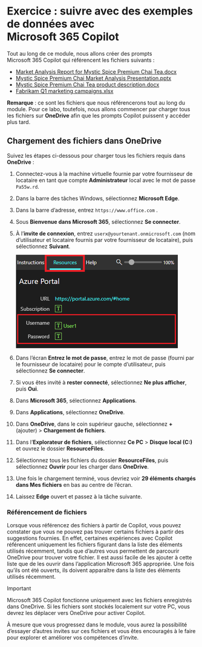 # Exercice : suivre avec des exemples de données avec Microsoft 365 Copilot

Tout au long de ce module, nous allons créer des prompts Microsoft 365 Copilot qui référencent les fichiers suivants :

- [Market Analysis Report for Mystic Spice Premium Chai Tea.docx](https://go.microsoft.com/fwlink/?linkid=2268826)
- [Mystic Spice Premium Chai Market Analysis Presentation.pptx](https://go.microsoft.com/fwlink/?linkid=2268768)
- [Mystic Spice Premium Chai Tea product description.docx](https://go.microsoft.com/fwlink/?linkid=2268929)
- [Fabrikam Q1 marketing campaigns.xlsx](https://go.microsoft.com/fwlink/?linkid=2269124)

**Remarque** : ce sont les fichiers que nous référencerons tout au long du module. Pour ce labo, toutefois, nous allons commencer par charger tous les fichiers sur **OneDrive** afin que les prompts Copilot puissent y accéder plus tard.

## Chargement des fichiers dans OneDrive

Suivez les étapes ci-dessous pour charger tous les fichiers requis dans **OneDrive** :

1. Connectez-vous à la machine virtuelle fournie par votre fournisseur de locataire en tant que compte **Administrateur** local avec le mot de passe `Pa55w.rd`.
2. Dans la barre des tâches Windows, sélectionnez **Microsoft Edge**.
3. Dans la barre d’adresse, entrez `https://www.office.com` .
4. Sous **Bienvenue dans Microsoft 365**, sélectionnez **Se connecter**.
5. À l’**invite de connexion**, entrez `userx@yourtenant.onmicrosoft.com` (nom d’utilisateur et locataire fournis par votre fournisseur de locataire), puis sélectionnez **Suivant**.

    [![Capture d’écran du volet de ressources](../media/lab_resources_password.png)](../media/lab_resources_password.png#lightbox)

6. Dans l’écran **Entrez le mot de passe**, entrez le mot de passe (fourni par le fournisseur de locataire) pour le compte d’utilisateur, puis sélectionnez **Se connecter**.
7. Si vous êtes invité à **rester connecté**, sélectionnez **Ne plus afficher**, puis **Oui**.
8. Dans **Microsoft 365**, sélectionnez **Applications**.
9. Dans **Applications**, sélectionnez **OneDrive**.
10. Dans **OneDrive**, dans le coin supérieur gauche, sélectionnez **+** (ajouter) > **Chargement de fichiers**.
11. Dans l’**Explorateur de fichiers**, sélectionnez **Ce PC** > **Disque local (C:)** et ouvrez le dossier **ResourceFiles**.
12. Sélectionnez tous les fichiers du dossier **ResourceFiles**, puis sélectionnez **Ouvrir** pour les charger dans **OneDrive**.
13. Une fois le chargement terminé, vous devriez voir **29 éléments chargés dans Mes fichiers** en bas au centre de l’écran.
14. Laissez **Edge** ouvert et passez à la tâche suivante.

### Référencement de fichiers

Lorsque vous référencez des fichiers à partir de Copilot, vous pouvez constater que vous ne pouvez pas trouver certains fichiers à partir des suggestions fournies. En effet, certaines expériences avec Copilot référencent uniquement les fichiers figurant dans la liste des éléments utilisés récemment, tandis que d’autres vous permettent de parcourir OneDrive pour trouver votre fichier. Il est aussi facile de les ajouter à cette liste que de les ouvrir dans l’application Microsoft 365 appropriée.  Une fois qu’ils ont été ouverts, ils doivent apparaître dans la liste des éléments utilisés récemment.

> [!IMPORTANT]
> Microsoft 365 Copilot fonctionne uniquement avec les fichiers enregistrés dans OneDrive. Si les fichiers sont stockés localement sur votre PC, vous devrez les déplacer vers OneDrive pour activer Copilot.

À mesure que vous progressez dans le module, vous aurez la possibilité d’essayer d’autres invites sur ces fichiers et vous êtes encouragés à le faire pour explorer et améliorer vos compétences d’invite.
